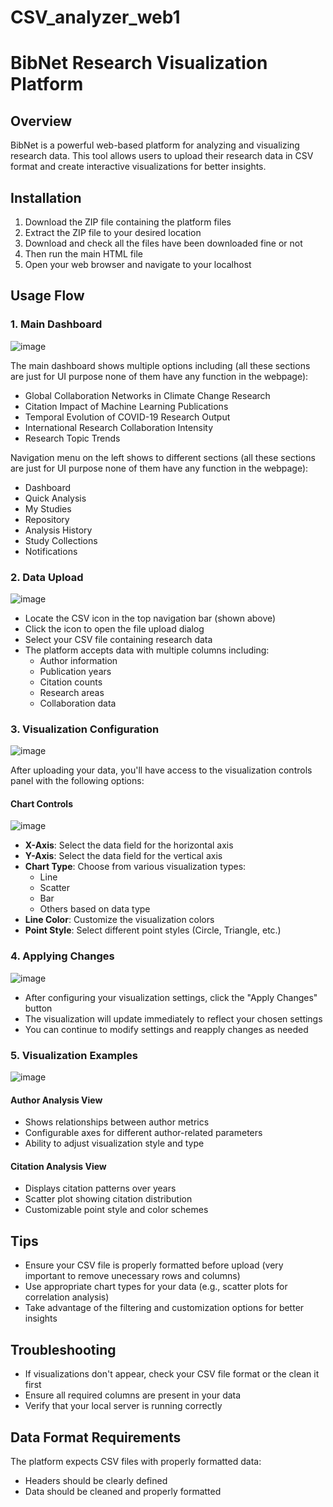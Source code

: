 # CSV_analyzer_web1

# BibNet Research Visualization Platform

## Overview
BibNet is a powerful web-based platform for analyzing and visualizing research data. This tool allows users to upload their research data in CSV format and create interactive visualizations for better insights.

## Installation

1. Download the ZIP file containing the platform files
2. Extract the ZIP file to your desired location
3. Download and check all the files have been downloaded fine or not
4. Then run the main HTML file
5. Open your web browser and navigate to your localhost

## Usage Flow

### 1. Main Dashboard

![image](https://github.com/user-attachments/assets/61fcb0eb-486e-47a4-863b-985a404328ba)

The main dashboard shows multiple options including (all these sections are just for UI purpose none of them have any function in the webpage):
- Global Collaboration Networks in Climate Change Research
- Citation Impact of Machine Learning Publications
- Temporal Evolution of COVID-19 Research Output
- International Research Collaboration Intensity
- Research Topic Trends

Navigation menu on the left shows to different sections (all these sections are just for UI purpose none of them have any function in the webpage):
- Dashboard
- Quick Analysis
- My Studies
- Repository
- Analysis History
- Study Collections
- Notifications

### 2. Data Upload

![image](https://github.com/user-attachments/assets/ae1557fd-0409-4bfa-aa3b-30265c957d13)

- Locate the CSV icon in the top navigation bar (shown above)
- Click the icon to open the file upload dialog
- Select your CSV file containing research data
- The platform accepts data with multiple columns including:
  - Author information
  - Publication years
  - Citation counts
  - Research areas
  - Collaboration data

### 3. Visualization Configuration

![image](https://github.com/user-attachments/assets/31daaf4d-51e7-4a7b-8284-99841252aece)


After uploading your data, you'll have access to the visualization controls panel with the following options:

#### Chart Controls

![image](https://github.com/user-attachments/assets/cac0570f-485e-4095-83aa-42166e60b20f)

- **X-Axis**: Select the data field for the horizontal axis
- **Y-Axis**: Select the data field for the vertical axis
- **Chart Type**: Choose from various visualization types:
  - Line
  - Scatter
  - Bar
  - Others based on data type
- **Line Color**: Customize the visualization colors
- **Point Style**: Select different point styles (Circle, Triangle, etc.)

### 4. Applying Changes

![image](https://github.com/user-attachments/assets/2e6bb92e-627f-4b62-ba9c-55a63428fa97)

- After configuring your visualization settings, click the "Apply Changes" button
- The visualization will update immediately to reflect your chosen settings
- You can continue to modify settings and reapply changes as needed

### 5. Visualization Examples

![image](https://github.com/user-attachments/assets/08acc981-a715-4b21-b160-e7a7cb79de2d)

#### Author Analysis View

- Shows relationships between author metrics
- Configurable axes for different author-related parameters
- Ability to adjust visualization style and type

#### Citation Analysis View

- Displays citation patterns over years
- Scatter plot showing citation distribution
- Customizable point style and color schemes

## Tips
- Ensure your CSV file is properly formatted before upload (very important to remove unecessary rows and columns)
- Use appropriate chart types for your data (e.g., scatter plots for correlation analysis)
- Take advantage of the filtering and customization options for better insights

## Troubleshooting
- If visualizations don't appear, check your CSV file format or the clean it first
- Ensure all required columns are present in your data
- Verify that your local server is running correctly

## Data Format Requirements
The platform expects CSV files with properly formatted data:
- Headers should be clearly defined
- Data should be cleaned and properly formatted
